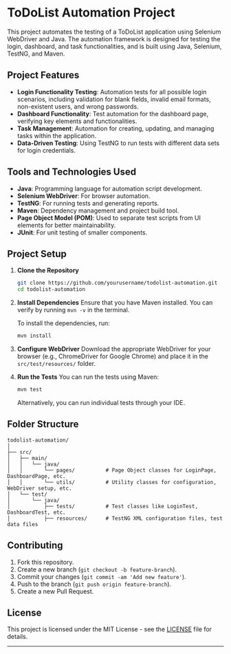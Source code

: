 # ToDoList Automation Project

This project automates the testing of a ToDoList application using Selenium WebDriver and Java. The automation framework is designed for testing the login, dashboard, and task functionalities, and is built using Java, Selenium, TestNG, and Maven.

## Project Features

* **Login Functionality Testing**: Automation tests for all possible login scenarios, including validation for blank fields, invalid email formats, non-existent users, and wrong passwords.
* **Dashboard Functionality**: Test automation for the dashboard page, verifying key elements and functionalities.
* **Task Management**: Automation for creating, updating, and managing tasks within the application.
* **Data-Driven Testing**: Using TestNG to run tests with different data sets for login credentials.

## Tools and Technologies Used

* **Java**: Programming language for automation script development.
* **Selenium WebDriver**: For browser automation.
* **TestNG**: For running tests and generating reports.
* **Maven**: Dependency management and project build tool.
* **Page Object Model (POM)**: Used to separate test scripts from UI elements for better maintainability.
* **JUnit**: For unit testing of smaller components.

## Project Setup

1. **Clone the Repository**

   ```bash
   git clone https://github.com/yourusername/todolist-automation.git
   cd todolist-automation
   ```

2. **Install Dependencies**
   Ensure that you have Maven installed. You can verify by running `mvn -v` in the terminal.

   To install the dependencies, run:

   ```bash
   mvn install
   ```

3. **Configure WebDriver**
   Download the appropriate WebDriver for your browser (e.g., ChromeDriver for Google Chrome) and place it in the `src/test/resources/` folder.

4. **Run the Tests**
   You can run the tests using Maven:

   ```bash
   mvn test
   ```

   Alternatively, you can run individual tests through your IDE.

## Folder Structure

```
todolist-automation/
│
├── src/
│   ├── main/
│   │   └── java/
│   │       └── pages/          # Page Object classes for LoginPage, DashboardPage, etc.
│   │       └── utils/          # Utility classes for configuration, WebDriver setup, etc.
│   └── test/
│       └── java/
│           ├── tests/          # Test classes like LoginTest, DashboardTest, etc.
│           ├── resources/      # TestNG XML configuration files, test data files
```

## Contributing

1. Fork this repository.
2. Create a new branch (`git checkout -b feature-branch`).
3. Commit your changes (`git commit -am 'Add new feature'`).
4. Push to the branch (`git push origin feature-branch`).
5. Create a new Pull Request.

## License

This project is licensed under the MIT License - see the [LICENSE](LICENSE) file for details.

---


 
